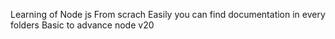 Learning of Node js  From scrach 
Easily you can find documentation in every folders 
Basic to advance 
node v20
